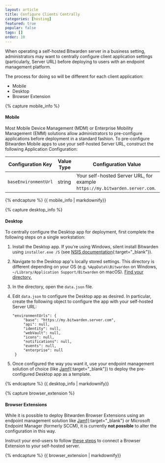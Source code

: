 ```yaml
---
layout: article
title: Configure Clients Centrally
categories: [hosting]
featured: true
popular: false
tags: []
order: 10
---
```


When operating a self-hosted Bitwarden server in a business setting, administrators may want to centrally configure client application settings (particularly, Server URL) before deploying to users with an endpoint management platform.

The process for doing so will be different for each client application:

<ul class="nav nav-tabs" id="myTab" role="tablist">
  <li class="nav-item" role="presentation">
    <a class="nav-link active" id="mobtab" data-target="#mobile" role="tab" aria-controls="mobile" aria-selected="false">Mobile</a>
  </li>
  <li class="nav-item" role="presentation">
    <a class="nav-link" id="desktab" data-target="#desktop" role="tab" aria-controls="desktop" aria-selected="false">Desktop</a>
  </li>
  <li class="nav-item" role="presentation">
    <a class="nav-link" id="betab" data-target="#browserextension" role="tab" aria-controls="browserextension" aria-selected="false">Browser Extension</a>
  </li>
</ul>
<div class="tab-content" id="clientsContent">
  <div class="tab-pane show active" id="mobile" role="tabpanel" aria-labelledby="mobtab">
{% capture mobile_info %}

#### Mobile

Most Mobile Device Management (MDM) or Enterprise Mobility Management (EMM) solutions allow administrators to pre-configure applications before deployment in a standard fashion. To pre-configure Bitwarden Mobile apps to use your self-hosted Server URL, construct the following Application Configuration:

|Configuration Key|Value Type|Configuration Value|
|-----------------|----------|-------------------|
|`baseEnvironmentUrl`|string|Your self-hosted Server URL, for example `https://my.bitwarden.server.com`.|

{% endcapture %}
{{ mobile_info | markdownify}}
  </div>
  <div class="tab-pane" id="desktop" role="tabpanel" aria-labelledby="desktab">
{% capture desktop_info %}

#### Desktop

To centrally configure the  Desktop app for deployment, first complete the following steps on a single workstation:

1. Install the Desktop app. If you're using Windows, silent install Bitwarden using `installer.exe /S` (see [NSIS documentation](https://nsis.sourceforge.io/Docs/Chapter4.html#silent){:target="\_blank"}).
2. Navigate to the Desktop app's locally stored settings. This directory is different depending on your OS (e.g. `%AppData%\Bitwarden` on Windows, `~/Library/Application Support/Bitwarden` on macOS). [Find your directory.]({{site.baseurl/article/data-storage/}})
3. In the directory, open the `data.json` file.
4. Edit `data.json` to configure the Desktop app as desired. In particular, create the following object to configure the app with your self-hosted Server URL:

   ```
   "environmentUrls": {
 		"base": "https://my.bitwarden.server.com",
 		"api": null,
 		"identity": null,
 		"webVault": null,
 		"icons": null,
 		"notifications": null,
 		"events": null,
 		"enterprise": null
 	}
   ```
5. Once configured the way you want it, use your endpoint management solution of choice (like [Jamf](https://www.jamf.com/){:target="\_blank"}) to deploy the pre-configured Desktop app as a template.

{% endcapture %}
{{ desktop_info | markdownify}}
  </div>
  <div class="tab-pane" id="browserextension" role="tabpanel" aria-labelledby="betab">
{% capture browser_extension %}

#### Browser Extensions

While it is possible to deploy Bitwarden Browser Extensions using an endpoint management solution like [Jamf](https://www.jamf.com/){:target="\_blank"} or Microsoft Endpoint Manager (formerly SCCM), it is currently **not possible** to alter the configuration in this way.

Instruct your end-users to follow [these steps]({{site.baseurl}}/article/change-client-environment/#browser-extensions-desktop-apps-and-mobile-apps) to connect a Browser Extension to your self-hosted server.

{% endcapture %}
{{ browser_extension | markdownify}}
  </div>
</div>
